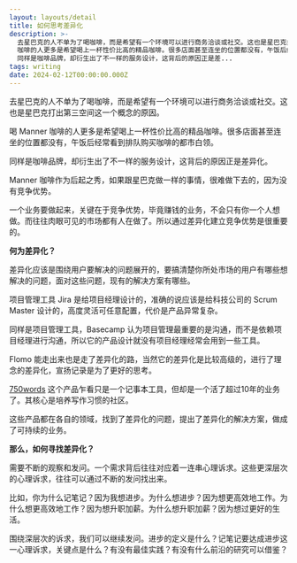 ```yaml
---
layout: layouts/detail
title: 如何思考差异化
description: >-
  去星巴克的人不单为了喝咖啡，而是希望有一个环境可以进行商务洽谈或社交。这也是星巴克打出第三空间这一个概念的原因。 喝 Manner
  咖啡的人更多是希望喝上一杯性价比高的精品咖啡。很多店面甚至连坐的位置都没有，午饭后经常看到排队购买咖啡的都市白领。
  同样是咖啡品牌，却衍生出了不一样的服务设计，这背后的原因正是差... 
tags: writing
date: 2024-02-12T00:00:00.000Z
---
```

去星巴克的人不单为了喝咖啡，而是希望有一个环境可以进行商务洽谈或社交。这也是星巴克打出第三空间这一个概念的原因。

喝 Manner 咖啡的人更多是希望喝上一杯性价比高的精品咖啡。很多店面甚至连坐的位置都没有，午饭后经常看到排队购买咖啡的都市白领。

同样是咖啡品牌，却衍生出了不一样的服务设计，这背后的原因正是差异化。

Manner 咖啡作为后起之秀，如果跟星巴克做一样的事情，很难做下去的，因为没有竞争优势。

一个业务要做起来，关键在于竞争优势，毕竟赚钱的业务，不会只有你一个人想做。而往往肉眼可见的市场都有人在做了。所以通过差异化建立竞争优势是很重要的。

**何为差异化？**

差异化应该是围绕用户要解决的问题展开的，要搞清楚你所处市场的用户有哪些想解决的问题，面对这些问题，现有的解决方案有哪些。

项目管理工具 Jira 是给项目经理设计的，准确的说应该是给科技公司的 Scrum Master 设计的，高度灵活可任意配置，代价是产品异常复杂。

同样是项目管理工具，Basecamp 认为项目管理最重要的是沟通，而不是依赖项目经理进行沟通，所以它的产品设计就没有项目经理经常会用到一些工具。

Flomo 能走出来也是走了差异化的路，当然它的差异化是比较高级的，进行了理念的差异化，宣扬记录是为了更好的思考。

[750words](http://750words.com/) 这个产品乍看只是一个记事本工具，但却是一个活了超过10年的业务了。其核心是培养写作习惯的社区。

这些产品都在各自的领域，找到了差异化的问题，提出了差异化的解决方案，做成了可持续的业务。

**那么，如何寻找差异化？**

需要不断的观察和发问。一个需求背后往往对应着一连串心理诉求。这些更深层次的心理诉求，往往可以通过不断的发问找出来。

比如，你为什么记笔记？因为我想进步。为什么想进步？因为想更高效地工作。为什么想更高效地工作？因为想升职加薪。为什么想升职加薪？因为想过更好的生活。

围绕深层次的诉求，我们可以继续发问。进步的定义是什么？记笔记要达成进步这一心理诉求，关键点是什么？有没有最佳实践？有没有什么前沿的研究可以借鉴？

